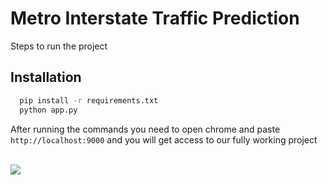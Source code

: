 
# Metro Interstate Traffic Prediction


Steps to run the project



## Installation

```bash
  pip install -r requirements.txt
  python app.py
```
After running the commands you need to open chrome and paste  `http://localhost:9000` and you will get access to our fully working project 

<br>

<img src="website.gif">

